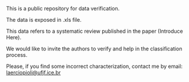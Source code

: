 
This is a public repository for data verification.

The data is exposed in .xls file.

This data refers to a systematic review published in the paper (Introduce Here).


We would like to invite the authors to verify and help in the classification process.

Please, if you find some incorrect characterization, contact me by email: laerciopioli@ufjf.ice.br
